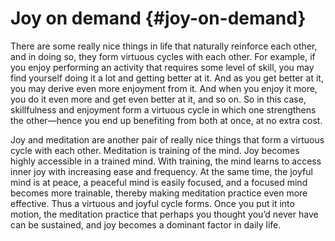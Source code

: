 # Joy on demand {#joy-on-demand}

There are some really nice things in life that naturally reinforce each other, and in doing so, they form virtuous cycles with each other. For example, if you enjoy performing an activity that requires some level of skill, you may find yourself doing it a lot and getting better at it. And as you get better at it, you may derive even more enjoyment from it. And when you enjoy it more, you do it even more and get even better at it, and so on. So in this case, skillfulness and enjoyment form a virtuous cycle in which one strengthens the other—hence you end up benefiting from both at once, at no extra cost.

Joy and meditation are another pair of really nice things that form a virtuous cycle with each other. Meditation is training of the mind. Joy becomes highly accessible in a trained mind. With training, the mind learns to access inner joy with increasing ease and frequency. At the same time, the joyful mind is at peace, a peaceful mind is easily focused, and a focused mind becomes more trainable, thereby making meditation practice even more effective. Thus a virtuous and joyful cycle forms. Once you put it into motion, the meditation practice that perhaps you thought you’d never have can be sustained, and joy becomes a dominant factor in daily life.